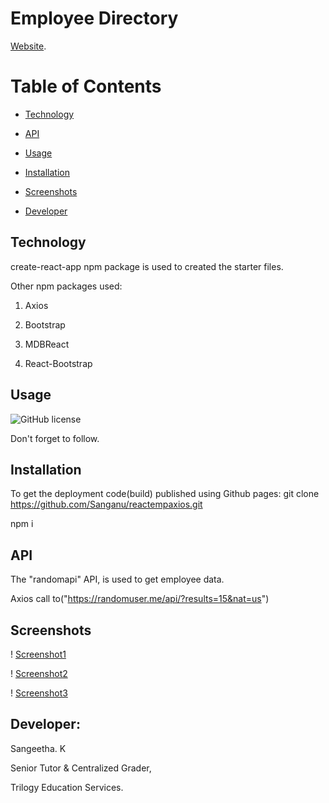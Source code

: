 # Employee Directory


[Website](https://sanganu.github.io/reactempaxios/#marketing).


# Table of Contents

* [Technology](#technology)

* [API](#api)

* [Usage](#usage)

* [Installation](#installation)

* [Screenshots](#screenshots)

* [Developer](#developer)



## Technology
create-react-app npm package is used to created the starter files.

Other npm packages used:

1. Axios

2. Bootstrap

3. MDBReact

4. React-Bootstrap

## Usage

![GitHub license](https://img.shields.io/badge/license-MIT-green.svg)

Don't forget to follow.


## Installation

To get the deployment code(build) published using Github pages:
git clone https://github.com/Sanganu/reactempaxios.git

npm i

## API

The "randomapi" API, is used to get employee data.

Axios call to("https://randomuser.me/api/?results=15&nat=us")


## Screenshots
! [Screenshot1](https://github.com/Sanganu/reactempaxios/blob/sourcecode/Screenshot1.PNG)

! [Screenshot2](https://github.com/Sanganu/reactempaxios/blob/sourcecode/Screenshot2.PNG)

! [Screenshot3](https://github.com/Sanganu/reactempaxios/blob/sourcecode/Screenshot3.PNG)



## Developer: 

Sangeetha. K

Senior Tutor & Centralized Grader,

Trilogy Education Services.